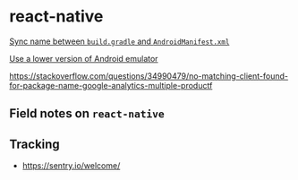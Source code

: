 # react-native

[Sync name between `build.gradle` and `AndroidManifest.xml`](https://stackoverflow.com/questions/34900474/react-native-deploy-to-android-device-error-3-activity-class-does-not-exist)

[Use a lower version of Android emulator](https://stackoverflow.com/questions/45163008/android-failed-to-finalize-session-26-new-target-sdk-22-doesnt-support-runti)

https://stackoverflow.com/questions/34990479/no-matching-client-found-for-package-name-google-analytics-multiple-productf

## Field notes on `react-native`

## Tracking
* https://sentry.io/welcome/
